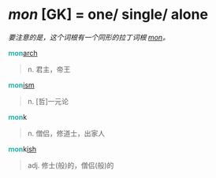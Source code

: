 # _mon_ [GK] = one/ single/ alone

*要注意的是，这个词根有一个同形的拉丁词根 [_mon_](_mon_.1.md)。*

<b style="color: #20B2AA;">mon</b>[arch](_arch_.md)
> n. 君主，帝王

<b style="color: #20B2AA;">mon</b>[ism](-ism.md)
> n. [哲]一元论

<b style="color: #20B2AA;">mon</b>k
> n. 僧侣，修道士，出家人

<b style="color: #20B2AA;">mon</b>k[ish](-ish.md)
> adj. 修士(般)的，僧侣(般)的

